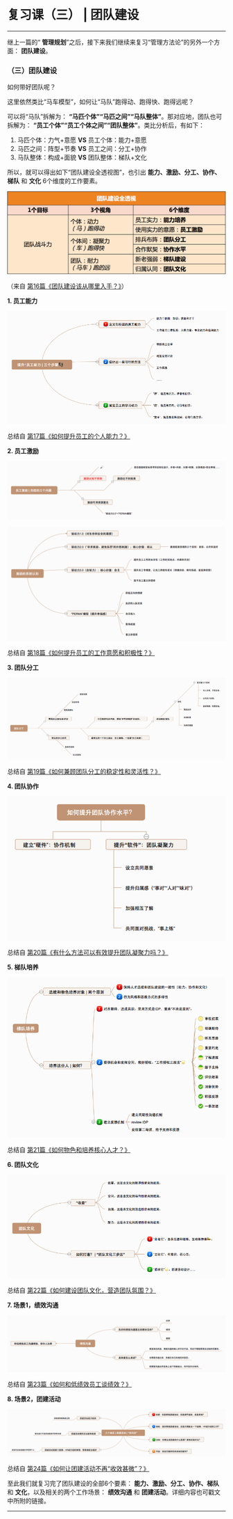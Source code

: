 # 复习课（三） | 团队建设
* * *

继上一篇的“ **管理规划**”之后，接下来我们继续来复习“管理方法论”的另外一个方面： **团队建设**。

### （三）团队建设

如何带好团队呢？

这里依然类比“马车模型”，如何让“马队”跑得动、跑得快、跑得远呢？

可以将“马队”拆解为： **“马匹个体”“马匹之间”“马队整体”**。那对应地，团队也可拆解为： **“员工个体”“员工个体之间”“团队整体”**。类比分析后，有如下：

1. 马匹个体：力气+意愿 **VS** 员工个体：能力+意愿
2. 马匹之间：阵型+节奏 **VS** 员工之间：分工+协作
3. 马队整体：构成+面貌 **VS** 团队整体：梯队+文化

所以，就可以得出如下“团队建设全透视图”，也引出 **能力、激励、分工、协作、梯队** 和 **文化** 6个维度的工作要素。

![](images/68046/fd237c45c16f33be24cf7c7f7e2a9fae.png)

（来自 [第16篇《团队建设该从哪里入手？》](https://time.geekbang.org/column/article/40043)）

**1\. 员工能力**

![](images/68046/03702757b348665303a7b99f93cd04ba.png)

总结自 [第17篇《如何提升员工的个人能力？》](https://time.geekbang.org/column/article/40277)

**2\. 员工激励**

![](images/68046/d1896e0c723dae3a75ac418b52a6a0c1.png)

![](images/68046/7073ab548c26e541c0942727d6a77a1a.png)

总结自 [第18篇《如何提升员工的工作意愿和积极性？》](https://time.geekbang.org/column/article/40313)

**3\. 团队分工**

![](images/68046/134d017f15ca99a763b2a49b7a0dbc1f.png)

总结自 [第19篇《如何兼顾团队分工的稳定性和灵活性？》](https://time.geekbang.org/column/article/40513)

**4\. 团队协作**

![](images/68046/9ba929d7b237b67ac84a4e2394a7caa3.png)

总结自 [第20篇《有什么方法可以有效提升团队凝聚力吗？》](https://time.geekbang.org/column/article/40516)

**5\. 梯队培养**

![](images/68046/fa49ad2abf39eb915fc6e766ed20300b.png)

总结自 [第21篇《如何物色和培养核心人才？》](https://time.geekbang.org/column/article/40771)

**6\. 团队文化**

![](images/68046/84f09b2acd1c91320111b43a0529a68f.png)

总结自 [第22篇《如何建设团队文化，营造团队氛围？》](https://time.geekbang.org/column/article/40772)

**7\. 场景1，绩效沟通**

![](images/68046/543de304149f0f0f038e1e9aad44a542.png)

总结自 [第23篇《如何和低绩效员工谈绩效？》](https://time.geekbang.org/column/article/40776)

**8\. 场景2，团建活动**

![](images/68046/2987df465b7fbf23e6e2fa419caecc11.png)

总结自 [第24篇《如何让团建活动不再“收效甚微”？》](https://time.geekbang.org/column/article/40780)

至此我们就复习完了团队建设的全部6个要素： **能力、激励、分工、协作、梯队** 和 **文化**，以及相关的两个工作场景： **绩效沟通** 和 **团建活动**。详细内容也可戳文中所附的链接。

* * *